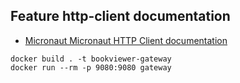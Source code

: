 ## Feature http-client documentation

- [Micronaut Micronaut HTTP Client documentation](https://docs.micronaut.io/latest/guide/index.html#httpClient)

```shell script
docker build . -t bookviewer-gateway
docker run --rm -p 9080:9080 gateway
``` 